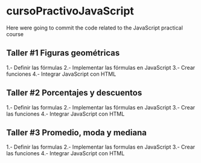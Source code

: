 # cursoPractivoJavaScript

Here were going to commit the code related to the JavaScript practical course

## Taller #1 Figuras geométricas

1.- Definir las fórmulas
2.- Implementar las fórmulas en JavaScript
3.- Crear funciones
4.- Integrar JavaScript con HTML

## Taller #2 Porcentajes y descuentos

1.- Definir las formulas
2.- Implementar las fórmulas en JavaScript
3.- Crear las funciones
4.- Integrar JavaScript con HTML

## Taller #3 Promedio, moda y mediana

1.- Definir las formulas
2.- Implementar las formulas en JavaScript
3.- Crear las funciones
4.- Integrar JavaScript con HTML

##
